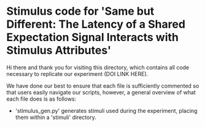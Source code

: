 # Stimulus code for 'Same but Different: The Latency of a Shared Expectation Signal Interacts with Stimulus Attributes'
Hi there and thank you for visiting this directory, which contains all code necessary to replicate our experiment (DOI LINK HERE).

We have done our best to ensure that each file is sufficiently commented so that users easily navigate our scripts, however, a general overview of what each file does is as follows:
- 'stimulus_gen.py' generates stimuli used during the experiment, placing them within a 'stimuli' directory.
